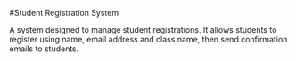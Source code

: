 #Student Registration System

A system designed to manage student registrations. It allows students to register using name, email address and class name, then send confirmation emails to students.
